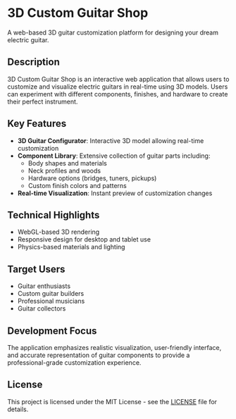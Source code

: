 # 3D Custom Guitar Shop

A web-based 3D guitar customization platform for designing your dream electric guitar.

## Description

3D Custom Guitar Shop is an interactive web application that allows users to customize and visualize electric guitars in real-time using 3D models. Users can experiment with different components, finishes, and hardware to create their perfect instrument.

## Key Features

- **3D Guitar Configurator**: Interactive 3D model allowing real-time customization
- **Component Library**: Extensive collection of guitar parts including:
  - Body shapes and materials
  - Neck profiles and woods
  - Hardware options (bridges, tuners, pickups)
  - Custom finish colors and patterns
- **Real-time Visualization**: Instant preview of customization changes

## Technical Highlights

- WebGL-based 3D rendering
- Responsive design for desktop and tablet use
- Physics-based materials and lighting

## Target Users

- Guitar enthusiasts
- Custom guitar builders
- Professional musicians
- Guitar collectors

## Development Focus

The application emphasizes realistic visualization, user-friendly interface, and accurate representation of guitar components to provide a professional-grade customization experience.

## License

This project is licensed under the MIT License - see the [LICENSE](LICENSE) file for details.
